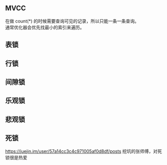
## MVCC

在做 count(*) 的时候需要查询可见的记录，所以只能一条一条查询。  
通常优化器会优先找最小的索引来遍历。  

## 表锁

## 行锁

## 间隙锁

## 乐观锁

## 悲观锁

## 死锁

https://juejin.im/user/57a14cc3c4c971005af0d8df/posts  挖坑的张师傅，对死锁很是热爱

